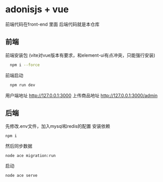 # adonisjs + vue

前端代码在front-end 里面
后端代码就是本仓库

## 前端

前端安装包 (vite对vue版本有要求，和element-ui有点冲突，只能强行安装)
```bash
  npm i --force 
```
前端启动
```bash
  npm run dev
```
用户端地址 http://127.0.0.1:3000
上传商品地址 http://127.0.0.1:3000/admin

## 后端
先修改.env文件，加入mysql和redis的配置
安装依赖
```
npm i
```
然后同步数据
```
node ace migration:run
```
启动
```
node ace serve
```





